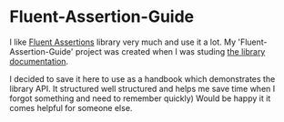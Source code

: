 # Fluent-Assertion-Guide

I like [Fluent Assertions](https://fluentassertions.com) library very much and use it a lot. My 'Fluent-Assertion-Guide' project was created when I was studing [the library documentation](https://fluentassertions.com/introduction).

I decided to save it here to use as a handbook which demonstrates the library API. It structured well structured and helps me save time when I forgot something and need to remember quickly) Would be happy it it comes helpful for someone else.
